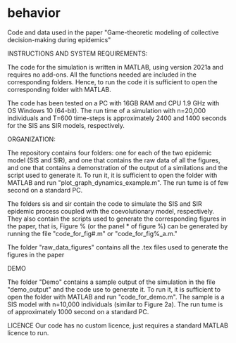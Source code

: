 # behavior
Code and data used in the paper "Game-theoretic modeling of collective decision-making during epidemics"

INSTRUCTIONS AND SYSTEM REQUIREMENTS:

The code for the simulation is written in MATLAB, using version 2021a and requires no add-ons. All the functions needed are included in the corresponding folders. Hence, to run the code it is sufficient to open the corresponding folder with MATLAB.

The code has been tested on a PC with 16GB RAM and CPU 1.9 GHz with OS Windows 10 (64-bit). The run time of a simulation with n=20,000 individuals and T=600 time-steps is approximately 2400 and 1400 seconds for the SIS ans SIR models, respectively.

ORGANIZATION:

The repository contains four folders: one for each of the two epidemic model (SIS and SIR), and one that contains the raw data of all the figures, and one that contains a demonstration of the output of a similations and the script used to generate it. To run it, it is sufficient to open the folder with MATLAB and run "plot_graph_dynamics_example.m". The run tume is of few second on a standard PC.

The folders sis and sir contain the code to simulate the SIS and SIR epidemic process coupled with the coevolutionary model, respectively. They also contain the scripts used to generate the corresponding figures in the paper, that is, Figure % (or the panel * of figure %) can be generated by running the file "code_for_fig#.m" or "code_for_fig%_a.m."

The folder "raw_data_figures" contains all the .tex files used to generate the figures in the paper

DEMO

The folder "Demo" contains a sample output of the simulation in the file "demo_output" and the code use to generate it. To run it, it is sufficient to open the folder with MATLAB and run "code_for_demo.m". The sample is a SIS model with n=10,000 individuals (similar to Figure 2a). The run tume is of approximately 1000 second on a standard PC.

LICENCE
Our code has no custom licence, just requires a standard MATLAB licence to run.

